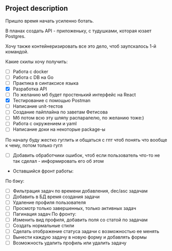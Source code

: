 ## Project description 

Пришло время начать усиленно ботать.

В планах создать API - приложеньку, с тудушками, которая юзает Postgres.

Хочу также контейнеризировать все это дело, чтоб заупскалось 1-й командой.

Какие скилы хочу получить:

- [ ] Работа с docker
- [ ] Работа с DB на Go
- [ ] Практика в синтаксисе языка
- [x] Разработка API 
- [ ] По желанию мб будет простенький интерфейс на React
- [x] Тестирование с помощью Postman 
- [ ] Написание unit-тестов
- [ ] Создание пайплайна по заветам Фетисова
- [ ] Мб потом всю эту шляпу распаралелю, по желанию тоже:)
- [ ] Работа с окружением и yaml
- [ ] Написание доки на некоторые package-ы

По началу буду жестко гуглить и общаться с гпт чтоб понять что вообще к чему, потом только гугл


- [ ] Добавить обработчики ошибок, чтоб если пользователь что-то не так сделал - информировать его об этом


- Оставшийся фронт работы:

По бэку:
 - [ ] Фильтрация задач по времени добавления, dec/asc задачам
 - [ ] Добавить в БД время создания задачи
 - [ ] Удаление профиля пользователя
 - [ ] Просмотр только завершенных, только активных задач
 - [ ] Пагинация задач
По фронту:
 - [ ] Изменить вид профиля, добавить поля со статой по задачам
 - [ ] Создать нормальные стили 
 - [ ] Сделать отображение статуса задачи с возможностью ее менять
 - [ ] Вынести каждую задачу в новую форму и добавлять формы
 - [ ] Возможность удалить профиль или удалить задачу